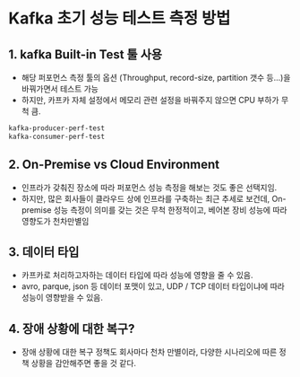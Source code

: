 # Kafka 초기 성능 테스트 측정 방법

## 1. kafka Built-in Test 툴 사용
- 해당 퍼포먼스 측정 툴의 옵션 (Throughput, record-size, partition 갯수 등...)을 바꿔가면서 테스트 가능
- 하지만, 카프카 자체 설정에서 메모리 관련 설정을 바꿔주지 않으면 CPU 부하가 무척 큼.
```bash
kafka-producer-perf-test
kafka-consumer-perf-test
```

## 2. On-Premise vs Cloud Environment
- 인프라가 갖춰진 장소에 따라 퍼포먼스 성능 측정을 해보는 것도 좋은 선택지임.
- 하지만, 많은 회사들이 클라우드 상에 인프라를 구축하는 최근 추세로 보건데, On-premise 성능 측정이 의미를 갖는 것은 무척 한정적이고, 베어본 장비 성능에 따라 영향도가 천차만별임

## 3. 데이터 타입
- 카프카로 처리하고자하는 데이터 타입에 따라 성능에 영향을 줄 수 있음.
- avro, parque, json 등 데이터 포맷이 있고, UDP / TCP 데이터 타입이냐에 따라 성능이 영향받을 수 있음.

## 4. 장애 상황에 대한 복구?
- 장애 상황에 대한 복구 정책도 회사마다 천차 만별이라, 다양한 시나리오에 따른 정책 상황을 감안해주면 좋을 것 같다.
